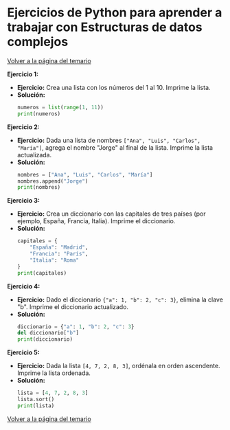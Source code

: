# Ejercicios de Python para aprender a trabajar con Estructuras de datos complejos
[Volver a la página del temario](https://github.com/maca-chan/python-ejercicios/tree/main)

**Ejercicio 1:**
- **Ejercicio:** Crea una lista con los números del 1 al 10. Imprime la lista.
- **Solución:**
  ```python
  numeros = list(range(1, 11))
  print(numeros)
  ```

**Ejercicio 2:**
- **Ejercicio:** Dada una lista de nombres `["Ana", "Luis", "Carlos", "María"]`, agrega el nombre "Jorge" al final de la lista. Imprime la lista actualizada.
- **Solución:**
  ```python
  nombres = ["Ana", "Luis", "Carlos", "María"]
  nombres.append("Jorge")
  print(nombres)
  ```

**Ejercicio 3:**
- **Ejercicio:** Crea un diccionario con las capitales de tres países (por ejemplo, España, Francia, Italia). Imprime el diccionario.
- **Solución:**
  ```python
  capitales = {
      "España": "Madrid",
      "Francia": "París",
      "Italia": "Roma"
  }
  print(capitales)
  ```

**Ejercicio 4:**
- **Ejercicio:** Dado el diccionario `{"a": 1, "b": 2, "c": 3}`, elimina la clave "b". Imprime el diccionario actualizado.
- **Solución:**
  ```python
  diccionario = {"a": 1, "b": 2, "c": 3}
  del diccionario["b"]
  print(diccionario)
  ```

**Ejercicio 5:**
- **Ejercicio:** Dada la lista `[4, 7, 2, 8, 3]`, ordénala en orden ascendente. Imprime la lista ordenada.
- **Solución:**
  ```python
  lista = [4, 7, 2, 8, 3]
  lista.sort()
  print(lista)
  ```
[Volver a la página del temario](https://github.com/maca-chan/python-ejercicios/tree/main)
